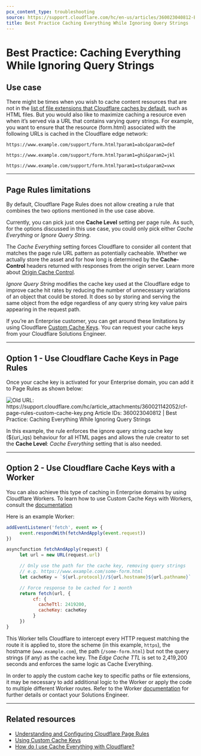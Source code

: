 ```yaml
---
pcx_content_type: troubleshooting
source: https://support.cloudflare.com/hc/en-us/articles/360023040812-Best-Practice-Caching-Everything-While-Ignoring-Query-Strings
title: Best Practice Caching Everything While Ignoring Query Strings
---
```


# Best Practice: Caching Everything While Ignoring Query Strings



## Use case

There might be times when you wish to cache content resources that are not in the [list of file extensions that Cloudflare caches by default](/cache/about/default-cache-behavior), such as HTML files. But you would also like to maximize caching a resource even when it’s served via a URL that contains varying query strings. For example, you want to ensure that the resource (form.html) associated with the following URLs is cached in the Cloudflare edge network:

`https://www.example.com/support/form.html?param1=abc&param2=def`

`https://www.example.com/support/form.html?param1=ghi&param2=jkl`

`https://www.example.com/support/form.html?param1=stu&param2=vwx`

___

## Page Rules limitations

By default, Cloudflare Page Rules does not allow creating a rule that combines the two options mentioned in the use case above.

Currently, you can pick just one **Cache Level** setting per page rule. As such, for the options discussed in this use case, you could only pick either _Cache Everything_ or _Ignore Query String_.

The _Cache Everything_ setting forces Cloudflare to consider all content that matches the page rule URL pattern as potentially cacheable. Whether we actually store the asset and for how long is determined by the **Cache-Control** headers returned with responses from the origin server. Learn more about [Origin Cache Control](/cache/about/cache-control).

_Ignore Query String_ modifies the cache key used at the Cloudflare edge to improve cache hit rates by reducing the number of unnecessary variations of an object that could be stored. It does so by storing and serving the same object from the edge regardless of any query string key value pairs appearing in the request path.

If you’re an Enterprise customer, you can get around these limitations by using Cloudflare [Custom Cache Keys](/cache/about/cache-keys). You can request your cache keys from your Cloudflare Solutions Engineer.

___

## Option 1 - Use Cloudflare Cache Keys in Page Rules

Once your cache key is activated for your Enterprise domain, you can add it to Page Rules as shown below:

![Old URL: https://support.cloudflare.com/hc/article_attachments/360021142052/cf-page-rules-custom-cache-key.png
Article IDs: 360023040812 | Best Practice: Caching Everything While Ignoring Query Strings
](/support/static/hc-import-cf_page_rules_custom_cache_key.png)

In this example, the rule enforces the ignore query string cache key (${uri\_iqs) behaviour for all HTML pages and allows the rule creator to set the **Cache Level**: _Cache Everything_ setting that is also needed.

___

## Option 2 - Use Cloudflare Cache Keys with a Worker

You can also achieve this type of caching in Enterprise domains by using Cloudflare Workers. To learn how to use Custom Cache Keys with Workers, consult the [documentation](/workers/examples/cache-using-fetch)

Here is an example Worker:

```js
addEventListener('fetch', event => {
     event.respondWith(fetchAndApply(event.request))
})

asyncfunction fetchAndApply(request) {
     let url = new URL(request.url)

     // Only use the path for the cache key, removing query strings
     // e.g. https://www.example.com/some-form.html
     let cacheKey = `${url.protocol}//${url.hostname}${url.pathname}`

     // Force response to be cached for 1 month
     return fetch(url, {
          cf: {
            cacheTtl: 2419200,
            cacheKey: cacheKey
          }
     })
}
```

This Worker tells Cloudflare to intercept every HTTP request matching the route it is applied to, store the scheme (in this example, `https`), the hostname (`www.example.com`), the path (`/some-form.html`) but not the query strings (if any) as the cache key. The _Edge Cache TTL_ is set to 2,419,200 seconds and enforces the same logic as Cache Everything.

In order to apply the custom cache key to specific paths or file extensions, it may be necessary to add additional logic to the Worker or apply the code to multiple different Worker routes. Refer to the Worker [documentation](/workers/) for further details or contact your Solutions Engineer.

___

## Related resources

-   [Understanding and Configuring Cloudflare Page Rules](/support/page-rules/understanding-and-configuring-cloudflare-page-rules-page-rules-tutorial/)
-   [Using Custom Cache Keys](/cache/about/cache-keys)
-   [How do I use Cache Everything with Cloudflare?](/cache/best-practices/customize-cache)

